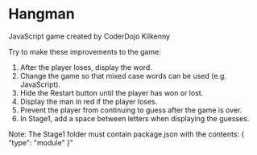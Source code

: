 # Hangman
JavaScript game created by CoderDojo Kilkenny

Try to make these improvements to the game:

1. After the player loses, display the word.
2. Change the game so that mixed case words can be used (e.g. JavaScript).
3. Hide the Restart button until the player has won or lost.
4. Display the man in red if the player loses.
5. Prevent the player from continuing to guess after the game is over.
6. In Stage1, add a space between letters when displaying the guesses.

Note: The Stage1 folder must contain package.json with the contents: { "type": "module" }"